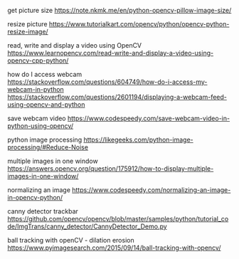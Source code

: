 




get picture size
https://note.nkmk.me/en/python-opencv-pillow-image-size/


resize picture
https://www.tutorialkart.com/opencv/python/opencv-python-resize-image/

read, write and display a video using OpenCV
https://www.learnopencv.com/read-write-and-display-a-video-using-opencv-cpp-python/

how do I access webcam
https://stackoverflow.com/questions/604749/how-do-i-access-my-webcam-in-python
https://stackoverflow.com/questions/2601194/displaying-a-webcam-feed-using-opencv-and-python

save webcam video
https://www.codespeedy.com/save-webcam-video-in-python-using-opencv/

python image processing
https://likegeeks.com/python-image-processing/#Reduce-Noise

multiple images in one window
https://answers.opencv.org/question/175912/how-to-display-multiple-images-in-one-window/

normalizing an image
https://www.codespeedy.com/normalizing-an-image-in-opencv-python/

canny detector trackbar
https://github.com/opencv/opencv/blob/master/samples/python/tutorial_code/ImgTrans/canny_detector/CannyDetector_Demo.py

ball tracking with openCV - dilation erosion
https://www.pyimagesearch.com/2015/09/14/ball-tracking-with-opencv/



